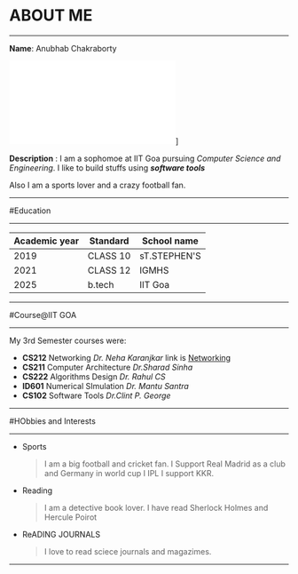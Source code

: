 # ABOUT ME
---

**Name**: Anubhab Chakraborty

![Profile pic](/profile.htm)]

**Description** : I am a sophomoe at IIT Goa pursuing *Computer Science and Engineering*. I like to build stuffs using ***software tools***

Also I am a sports lover and a crazy football fan.

---

#Education


-----

| Academic year | Standard | School name |
|---------------|----------|-------------|
|   2019        | CLASS 10 | sT.STEPHEN'S|
| 2021          |CLASS 12  | IGMHS       |
| 2025          |b.tech    | IIT Goa     |



-------

#Course@IIT GOA


------



My 3rd Semester courses were:

- **CS212** Networking *Dr. Neha Karanjkar* link is [Networking](https://www.google.com/url?sa=t&rct=j&q=&esrc=s&source=web&cd=&cad=rja&uact=8&ved=2ahUKEwiT74nEsMT-AhWb8TgGHWC8AEgQFnoECA8QAQ&url=https%3A%2F%2Fnehakaranjkar.github.io%2F&usg=AOvVaw0jLAmG7f5sSojE9JYFnQop)
- **CS211** Computer Architecture *Dr.Sharad Sinha*
- **CS222** Algorithms Design *Dr. Rahul CS*
- **ID601** Numerical SImulation *Dr. Mantu Santra*
- **CS102** Software Tools *Dr.Clint P. George*


-------


#HObbies and Interests


--------

* Sports

	>I am a big football and cricket fan. I Support Real Madrid as a club and Germany in world cup
	> I IPL I support KKR.



* Reading

	>I am a detective book lover. I have read Sherlock Holmes and Hercule Poirot

* ReADING JOURNALS

	> I love to read sciece journals and magazimes.


--------



















